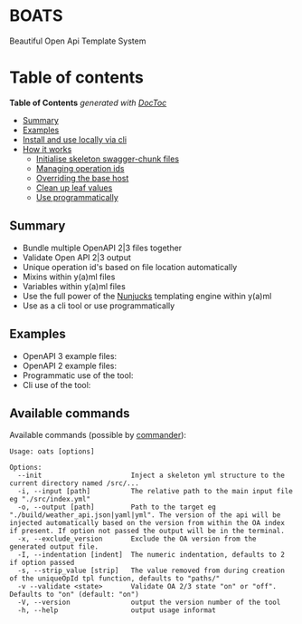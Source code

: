 # BOATS

Beautiful Open Api Template System

# Table of contents
<!-- START doctoc generated TOC please keep comment here to allow auto update -->
<!-- DON'T EDIT THIS SECTION, INSTEAD RE-RUN doctoc TO UPDATE -->
**Table of Contents**  *generated with [DocToc](https://github.com/thlorenz/doctoc)*

- [Summary](#summary)
- [Examples](#examples)
- [Install and use locally via cli](#install-and-use-locally-via-cli)
- [How it works](#how-it-works)
  - [Initialise skeleton swagger-chunk files](#initialise-skeleton-swagger-chunk-files)
  - [Managing operation ids](#managing-operation-ids)
  - [Overriding the base host](#overriding-the-base-host)
  - [Clean up leaf values](#clean-up-leaf-values)
  - [Use programmatically](#use-programmatically)

<!-- END doctoc generated TOC please keep comment here to allow auto update -->

## Summary
 - Bundle multiple OpenAPI 2|3 files together
 - Validate Open API 2|3 output
 - Unique operation id's based on file location automatically
 - Mixins within y(a)ml files
 - Variables within y(a)ml files
 - Use the full power of the [Nunjucks](https://mozilla.github.io/nunjucks/) templating engine within y(a)ml
 - Use as a cli tool or use programmatically

## Examples
 - OpenAPI 3 example files: 
 - OpenAPI 2 example files: 
 - Programmatic use of the tool:  
 - Cli use of the tool:   

## Available commands
Available commands (possible by [commander](https://www.npmjs.com/package/commander)):
```
Usage: oats [options]

Options:
  --init                      Inject a skeleton yml structure to the current directory named /src/...
  -i, --input [path]          The relative path to the main input file eg "./src/index.yml"
  -o, --output [path]         Path to the target eg "./build/weather_api.json|yaml|yml". The version of the api will be injected automatically based on the version from within the OA index if present. If option not passed the output will be in the terminal.
  -x, --exclude_version       Exclude the OA version from the generated output file.
  -I, --indentation [indent]  The numeric indentation, defaults to 2 if option passed
  -s, --strip_value [strip]   The value removed from during creation of the uniqueOpId tpl function, defaults to "paths/"
  -v --validate <state>       Validate OA 2/3 state "on" or "off". Defaults to "on" (default: "on")
  -V, --version               output the version number of the tool  
  -h, --help                  output usage informat
```
